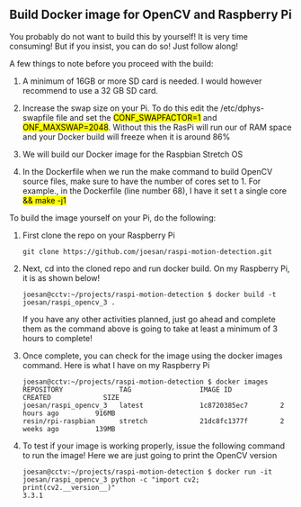 ## Build Docker image for OpenCV and Raspberry Pi

You probably do not want to build this by yourself! It is very time consuming! But if you insist, you can do so! Just 
follow along!

A few things to note before you proceed with the build:

1. A minimum of 16GB or more SD card is needed. I would however recommend to use a 32 GB SD card.

2. Increase the swap size on your Pi. To do this edit the /etc/dphys-swapfile file and set the <mark>CONF_SWAPFACTOR=1</mark> and <mark>ONF_MAXSWAP=2048</mark>. Without this the RasPi will run our of RAM space and your Docker build will 
freeze when it is around 86%
   
3. We will build our Docker image for the Raspbian Stretch OS

4. In the Dockerfile when we run the make command to build OpenCV source files, make sure to have the number of
   cores set to 1. For example., in the Dockerfile (line number 68), I have it set t a single core <mark>&& make -j1</mark> 

To build the image yourself on your Pi, do the following:

1. First clone the repo on your Raspberry Pi
   
   ```
   git clone https://github.com/joesan/raspi-motion-detection.git
   ```

2. Next, cd into the cloned repo and run docker build. On my Raspberry Pi, it is as shown below!
   
   ```
   joesan@cctv:~/projects/raspi-motion-detection $ docker build -t joesan/raspi_opencv_3 .
   ```
   
   If you have any other activities planned, just go ahead and complete them as the command above is going to take
   at least a minimum of 3 hours to complete!
   
3. Once complete, you can check for the image using the docker images command. Here is what I have on my Raspberry Pi
   
   ```
   joesan@cctv:~/projects/raspi-motion-detection $ docker images
   REPOSITORY              TAG                 IMAGE ID            CREATED             SIZE
   joesan/raspi_opencv_3   latest              1c8720385ec7        2 hours ago         916MB
   resin/rpi-raspbian      stretch             21dc8fc1377f        2 weeks ago         139MB
   ```
   
4. To test if your image is working properly, issue the following command to run the image! Here we are just going to
   print the OpenCV version
   
   ```
   joesan@cctv:~/projects/raspi-motion-detection $ docker run -it joesan/raspi_opencv_3 python -c "import cv2; print(cv2.__version__)"
   3.3.1
   ``` 
